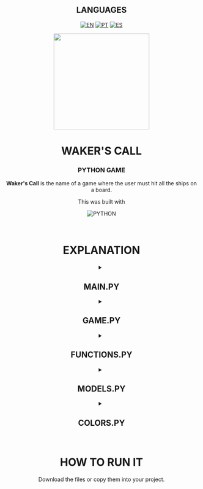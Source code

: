 <!-- LANGUAGES -->
<div align = "center">
  <h2>LANGUAGES</h2>
  
  [![EN](https://img.shields.io/badge/EN-white.svg)](https://github.com/HilFerr/DynamicIntros/blob/main/README.md) 
  [![PT](https://img.shields.io/badge/PT-white.svg)](https://github.com/HilFerr/DynamicIntros/blob/main/README-PT.md) 
  [![ES](https://img.shields.io/badge/ES-white.svg)](https://github.com/HilFerr/DynamicIntros/blob/main/README-ES.md)  
</div>

<!-- IMAGE -->
<div align = "center">
  <img src="img/logo.png" width="250px">
</div>

<!-- INTRO -->
<div align = "center">
  <h1>WAKER'S CALL</h1>
  <h3>PYTHON GAME</h3>

  <strong>Waker's Call</strong> is the name of a game where the user must hit all the ships on a board.
  
  This was built with

  ![PYTHON](https://img.shields.io/badge/python-white.svg?style=for-the-badge&logo=python&logoColor=0d1117)
</div>

<br>

<!-- EXPLANATION -->
<div align = "center">
  <h1>EXPLANATION</h1>


  <!-- MAIN.PY -->
  <details>
  <summary><h2>MAIN.PY</h2></summary>
  <br>
    
  **Document that is used to execute both versions of the game. As well as to give the user the language choice.**
  
  <br>
  
  <div align = "left">

  <div align = "center"><h3>LANGUAGE()</h3></div>

  <br>
  
  ```
  def language():
    language = ""

    while language not in ['EN', 'PT']:
        language = input(color.WHITE + color.BOLD + color.NO_ITALIC + 'Choose a language [EN | PT]: ').strip().upper()

        if language not in ['EN', 'PT']:
            print(color.RED + color.NO_BOLD + color.ITALIC + 'Invalid language.')
            input('Press [ENTER] to retry.')
        cls()
    return language
  ```

  This prompt is used for the user to choose the UI language of the game. The user must choose either English or Portuguese, if none is selected they must try again.

  The chosen language is then saved in the function itself, later to be used throughout the game.
  
  <br>
  <br>
  
  ```
  if __name__ == "__main__":
      language = language()
  
      if language == 'EN':
          gameEN.main()
      else:
          gamePT.main()   
  ```

  Depending on the language given by the function, this will run a different document (gameEN.py or gamePT.py).

  </div>

  </details>











  <!-- GAMEEN.PY & GAMEPT.PY -->
  <details>
  <summary><h2>GAME.PY</h2></summary>
  <br>
    
  **Document that connects every created function and uses them for their intended purpose.**
  
  <br>
  
  <div align = "left">

  <div align = "center"><h3>COVER() FUNCTION</h3></div>

  <br>
  
  ```
  def cover():
      print("""
            
      ░▒▓█▓▒░░▒▓█▓▒░░▒▓█▓▒░░▒▓██████▓▒░░▒▓█▓▒░░▒▓█▓▒░▒▓████████▓▒░▒▓███████▓▒░ ░▒▓███████▓▒░       ░▒▓██████▓▒░ ░▒▓██████▓▒░░▒▓█▓▒░      ░▒▓█▓▒░        
      ░▒▓█▓▒░░▒▓█▓▒░░▒▓█▓▒░▒▓█▓▒░░▒▓█▓▒░▒▓█▓▒░░▒▓█▓▒░▒▓█▓▒░      ░▒▓█▓▒░░▒▓█▓▒░▒▓█▓▒░             ░▒▓█▓▒░░▒▓█▓▒░▒▓█▓▒░░▒▓█▓▒░▒▓█▓▒░      ░▒▓█▓▒░        
      ░▒▓█▓▒░░▒▓█▓▒░░▒▓█▓▒░▒▓█▓▒░░▒▓█▓▒░▒▓█▓▒░░▒▓█▓▒░▒▓█▓▒░      ░▒▓█▓▒░░▒▓█▓▒░▒▓█▓▒░             ░▒▓█▓▒░      ░▒▓█▓▒░░▒▓█▓▒░▒▓█▓▒░      ░▒▓█▓▒░        
      ░▒▓█▓▒░░▒▓█▓▒░░▒▓█▓▒░▒▓████████▓▒░▒▓███████▓▒░░▒▓██████▓▒░ ░▒▓███████▓▒░ ░▒▓██████▓▒░       ░▒▓█▓▒░      ░▒▓████████▓▒░▒▓█▓▒░      ░▒▓█▓▒░        
      ░▒▓█▓▒░░▒▓█▓▒░░▒▓█▓▒░▒▓█▓▒░░▒▓█▓▒░▒▓█▓▒░░▒▓█▓▒░▒▓█▓▒░      ░▒▓█▓▒░░▒▓█▓▒░      ░▒▓█▓▒░      ░▒▓█▓▒░      ░▒▓█▓▒░░▒▓█▓▒░▒▓█▓▒░      ░▒▓█▓▒░        
      ░▒▓█▓▒░░▒▓█▓▒░░▒▓█▓▒░▒▓█▓▒░░▒▓█▓▒░▒▓█▓▒░░▒▓█▓▒░▒▓█▓▒░      ░▒▓█▓▒░░▒▓█▓▒░      ░▒▓█▓▒░      ░▒▓█▓▒░░▒▓█▓▒░▒▓█▓▒░░▒▓█▓▒░▒▓█▓▒░      ░▒▓█▓▒░        
       ░▒▓█████████████▓▒░░▒▓█▓▒░░▒▓█▓▒░▒▓█▓▒░░▒▓█▓▒░▒▓████████▓▒░▒▓█▓▒░░▒▓█▓▒░▒▓███████▓▒░        ░▒▓██████▓▒░░▒▓█▓▒░░▒▓█▓▒░▒▓████████▓▒░▒▓████████▓▒░ 
      
      """)
      input("Press [ENTER] to start...")
  ```

  Prints directly after the language prompt.
  
  <br>
  <br>

  <div align = "center"><h3>MAIN() FUNCTION</h3></div>

  <br>

  At this point the ***main()*** function starts, so I'll cut it in multiple snippets for a better understanding.
  
  ```
  def main():
      cover()
  
      ship1 = Model("Explorer", color.BLUE + color.BOLD + color.NO_ITALIC, 30, "E")
      ship2 = Model("Defender", color.GREEN + color.BOLD + color.NO_ITALIC, 25, "D")
      ship3 = Model("Attacker", color.RED + color.BOLD + color.NO_ITALIC, 20, "A")
      ships = [ship1, ship2, ship3]
  
      boardSize = 5
      totalShots = 0
      hits = 0
  ```

  In the beginning, the function *cover()* is called.

  After that, the **ships are defined**. Giving them their own, individual colors, styles, energy points and a letter to be used in the board.

  Under it, the board size value is set. The total number of shots fired is set to 0 and so is the total number of hits.

  <br>

  > <h3>NOTE</h3>
  > 
  > You can change this value to any value. **Caution**, as it will change the number of columns and rows, disrupting the already balanced game.
  > 
  > ```
  > boardSize = 5
  > ```

  <br>
  <br>

  <div align = "center"><h3>MAIN GAME LOOP</h3></div>

  <br>

  ```
    while True:
        cls()

        shipsBoard = drawBoard(boardSize)
        shotsBoard = drawBoard(boardSize)

        shipsPositions = printShips(shipsBoard, ships)
        shots = printShots(shotsBoard, 3, boardSize)

        print(color.WHITE + color.BOLD + color.NO_ITALIC + "\nSHIP'S BOARD:")
        printBoard(shipsBoard, ships)

        print(color.WHITE + color.BOLD + color.NO_ITALIC + "\nGAME BOARD:")
        printBoard(shotsBoard, ships)

        print(color.WHITE + color.BOLD + color.NO_ITALIC + "\nSTATS:")
        for ship in ships:
            ship.stats()

        print(color.YELLOW + color.BOLD + color.NO_ITALIC + "\nTotal Shots:", color.WHITE + color.NO_BOLD + color.ITALIC, totalShots)
        print(color.YELLOW + color.BOLD + color.NO_ITALIC + "Hits:", color.WHITE + color.NO_BOLD + color.ITALIC, hits)
        print(color.YELLOW + color.BOLD + color.NO_ITALIC + "Accuracy:", color.WHITE + color.NO_BOLD + color.ITALIC, efficiency(totalShots, hits), "%")
  ```

  **The loop repeats itself every round, updating the data inside the variables.**
  
  It starts by clearing the screen, with the function *cls()*.
  
  After that, it prints both the **ship's board** and the **game board** (the board where the shots will be printed). Then, the **stats** are printed, showing the number of shots shot, the number of hits, and the accuracy percentage.

  <br>
  <br>
  
  ```
        for shot in shots:
            if shot in shipsPositions:
                hits += 1
                for ship in ships:
                    if shipsBoard[shot[0]][shot[1]] == ship.letter:
                        ship.energyLoss(10)
                        if ship.energy == 0:
                            shipsBoard[shot[0]][shot[1]] = "."
                            cls()
                            print(color.RED + color.BOLD + color.NO_ITALIC + f"\n{ship.name} has been destroyed!")

        totalShots += 3
  ```

  This snippet handles the logic of hitting ships, their reduction of energy, and their destruction.
  
  Giving it a closer inspection:

  > **1st line:** Cycles through every shot shot.
  > 
  > **2nd line:** Checks if a shot landed in a position of a ship.
  > 
  > **3rd line:** Adds 1 value to the hit counter.
  > 
  > **4th - 6th line:** Searches for a hit ship and reduces 10 energy from it.
  > 
  > **7th - 10th line:** If the energy of a ship is 0, it is deleted.
  >
  > **12th line:** Add 3 shots to the total shots counter.

  <br>
  <br>

  ```
        if all(ship.energy == 0 for ship in ships) or totalShots >= 105:
            cls()
            print(color.RED + color.BOLD + color.NO_ITALIC + ("\n=== GAME OVER ===\n"))

            for ship in ships:
                ship.stats()

            print(color.YELLOW + color.NO_BOLD + color.NO_ITALIC + "\nTotal Shots:", 
                  color.WHITE + color.NO_BOLD + color.ITALIC, totalShots, 
                  color.YELLOW + color.NO_BOLD + color.NO_ITALIC + " Accurate Shots:",
                  color.WHITE + color.NO_BOLD + color.ITALIC, hits)
            print(color.YELLOW + color.NO_BOLD + color.NO_ITALIC + "Final Accuracy:", color.WHITE + color.NO_BOLD + color.ITALIC, efficiency(totalShots, hits), "% \n")
            break

        input(color.RED + color.NO_BOLD + color.ITALIC + ("\nPress [ENTER] for the next round..."))
  ```

  **Code only executed if every ship's energy is set to 0 or if the total shots count reaches 105.**

  It prints the stats of the game. The amount of shots shot, the amount of hits, and the accuracy.

  The last line repeats the loop, all over again.

  <br>
  <br>

  ```
  if __name__ == "__main__":
    main()
  ```

  Both the main game loop and the main() function end here. But this snippet is the one that executes the program.

  <br>

  > <h3>NOTE</h3>
  > 
  > The Portuguese version of the game is the same, just with the UI elements translated to the language.

  </div>

  </details>










  <!-- FUNCTIONS.PY -->
  <details>
  <summary><h2>FUNCTIONS.PY</h2></summary>
  <br>
    
  **Document that houses all game functions.**
  
  <br>
  
  <div align = "left">

  For these functions to work, the following libraries are needed.

  ```
  import random
  import os
  ```

  <div align = "center"><h3>CLS()</h3></div>

  <br>
  
  ```
  def cls():
      os.system("cls" if os.name == "nt" else "clear")
  ```

  Method used to clear the terminal.
  
  <br>
  <br>
  
  <div align = "center"><h3>DRAWBOARD()</h3></div>

  <br>
  
  ```
  def drawBoard(size):
      return [["." for _ in range(size)] for _ in range(size)]
  ```

  Method used to clear the terminal.
  
  <br>
  <br>
  
  <div align = "center"><h3>PRINTBOARD()</h3></div>

  <br>
  
  ```
  def printBoard(board, ships = None):
      for line in board:
          for cell in line:
              if ships and cell != ".":
                  ship = next((n for n in ships if n.letter == cell), None)
                  if ship:
                      print(f"{ship.color}{cell}\033[0m", end=" ")
                  else:
                      print(cell, end=" ")
              else:
                  print(cell, end=" ")
          print()
  ```

  Method that prints a board with nothing.
  
  <br>
  <br>
  
  <div align = "center"><h3>PRINTSHIPS()</h3></div>

  <br>
  
  ```
  def printShips(board, ships):
      positions = []
      for ship in ships:
          attempts = 0
          while attempts < 100:
              x, y = random.randint(0, len(board) - 1), random.randint(0, len(board) - 1)
              if board[x][y] == "." and ship.energy > 0:
                  board[x][y] = ship.letter
                  positions.append((x, y))
                  break
              attempts += 1
          else:
              break
      return positions
  ```

  Method that adds ships onto random locations inside the first board.
  
  <br>
  <br>
  
  <div align = "center"><h3>PRINTSHOTS()</h3></div>

  <br>
  
  ```
  def printShots(board, numOfShots, size):
      shots = []
      for _ in range(numOfShots):
          while True:
              x, y = random.randint(0, size - 1), random.randint(0, size - 1)
              if board[x][y] == ".":
                  board[x][y] = "X"
                  shots.append((x, y))
                  break
      return shots
  ```

  Method that adds shots onto random locations inside the second board.
  
  <br>
  <br>
  
  <div align = "center"><h3>UPDATEBOARD()</h3></div>

  <br>
  
  ```
  def updateBoard(self, board):
      for i in range(len(board)):
          for j in range(len(board[i])):
              if board[i][j] == self.letter:
                  if self.isDead:
                      board[i][j] = "."
  ```

  Method ensures that all the ships tagged with the var *isDead* are deleted from the board.
  
  <br>
  <br>
  
  <div align = "center"><h3>EFFICIENCY()</h3></div>

  <br>
  
  ```
  def efficiency(totalShots, hits):
      if totalShots == 0:
          return 0
      return round((hits / totalShots) * 100, 2)
  ```

  Calculates the average of shots that are a hit.
  
  <br>
  <br>
  
  </div>

  </details>










  <!-- MODELS.PY -->
  <details>
  <summary><h2>MODELS.PY</h2></summary>
  <br>
    
  **Document that stores information about the ships and the template for the stats.**
  
  <br>
  
  <div align = "left">

  Every piece of code is inside of the ***Class Model***.
  
  ```
  class Model:
      def __init__(self, name, color, energy, letter):
          self.name = name
          self.color = color  # ANSI
          self.energy = energy
          self.letter = letter
          self.isDead = False
  ```

  The first method, shown above, stores the information about each ship.
  
  <br>
  <br>
  
  ```
    def energyLoss(self, damage):
        self.energy -= damage
        if self.energy <= 0:
            self.energy = 0
            self.isDead = True
  ```

  The second method, still inside of the *class Model*, determines what happens when a ship gets hit by a shot.
      
  <br>
  <br>
  
  ```
    def energyLoss(self, damage):
        self.energy -= damage
        if self.energy <= 0:
            self.energy = 0
            self.isDead = True
  ```

  The third and last method determines how each ship's stats should appear, whether the ship is alive or dead.
  
  </div>

  </details>









  
  <!-- COLORS.PY -->
  <details>
  <summary><h2>COLORS.PY</h2></summary>
  <br>
    
  **Document just stores color presets.**
  
  <br>
  
  <div align = "left">
  
  ```
  RED       = '\033[31m'
  GREEN     = '\033[32m'
  YELLOW    = '\033[33m'
  BLUE      = '\033[34m'
  WHITE     = '\033[37m'
  
  ITALIC    = '\033[3m'
  NO_ITALIC = '\033[23m'
  
  BOLD      = '\033[1;1m'
  NO_BOLD   = '\033[22m'
  ```

  </div>

  </details>
</div>

<br>
<div align = "center">
  <h1>HOW TO RUN IT</h1>

  Download the files or copy them into your project.
</div>
